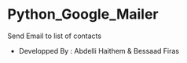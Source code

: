 # Python_Google_Mailer
Send Email to list of contacts
- Developped By : Abdelli Haithem & Bessaad Firas
